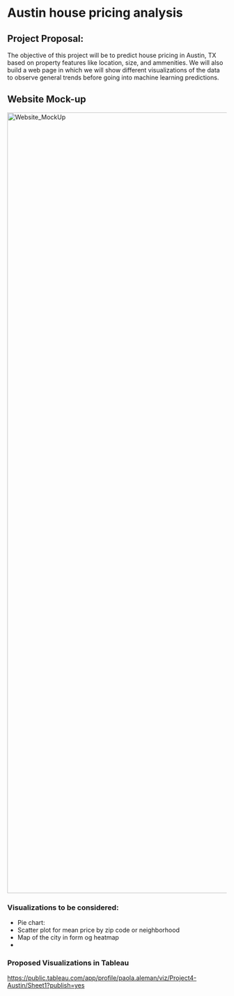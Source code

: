 # Austin house pricing analysis
## Project Proposal:
The objective of this project will be to predict house pricing in Austin, TX based on property features like location, size, and ammenities. 
We will also build a web page in which we will show different visualizations of the data to observe general trends before going into machine learning predictions. 

## Website Mock-up
<img width="1792" alt="Website_MockUp" src="https://github.com/minmincg/house_pricing_analysis/assets/120693588/da12c63b-496c-4a06-9cf1-919cd29a3ceb">


### Visualizations to be considered:
- Pie chart:
- Scatter plot for mean price by zip code or neighborhood 
- Map of the city in form og heatmap
- 

### Proposed Visualizations in Tableau
https://public.tableau.com/app/profile/paola.aleman/viz/Project4-Austin/Sheet1?publish=yes

